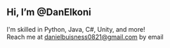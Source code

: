 ## Hi, I’m @DanElkoni
I'm skilled in Python, Java, C#, Unity, and more!</br>
Reach me at danielbuisness0821@gmail.com by email </br>

<!---
Fallvirus009/Fallvirus009 is a ✨ special ✨ repository because its `README.md` (this file) appears on your GitHub profile.
You can click the Preview link to take a look at your changes.
--->
